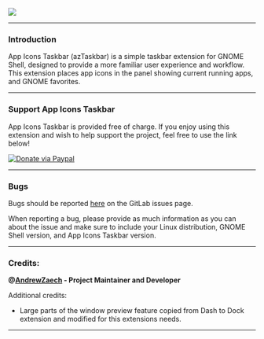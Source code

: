 ![](https://gitlab.com/arcmenu/arcmenu-assets/raw/master/images/azTaskbar.png)

-----
### Introduction

App Icons Taskbar (azTaskbar) is a simple taskbar extension for GNOME Shell, designed to provide a more familiar user experience and workflow. This extension places app icons in the panel showing current running apps, and GNOME favorites.

-----

### Support App Icons Taskbar

App Icons Taskbar is provided free of charge. If you enjoy using this extension and wish to help support the project, feel free to use the link below!

[![Donate via Paypal](https://gitlab.com/arcmenu/arcmenu-assets/raw/master/images/paypal_donate.png)](https://www.paypal.com/cgi-bin/webscr?cmd=_donations&business=53CWA7NR743WC&item_name=Donate+to+support+my+work&currency_code=USD&source=url)


-----


### Bugs

Bugs should be reported [here](https://gitlab.com/AndrewZaech/aztaskbar/issues) on the GitLab issues page.

When reporting a bug, please provide as much information as you can about the issue and make sure to include your Linux distribution, GNOME Shell version, and App Icons Taskbar version.

-----

### Credits:

**@[AndrewZaech](https://gitlab.com/AndrewZaech) - Project Maintainer and Developer**

Additional credits:
* Large parts of the window preview feature copied from Dash to Dock extension and modified for this extensions needs.

-----
